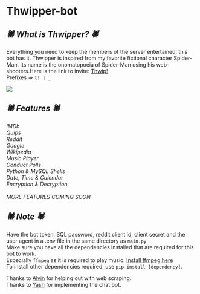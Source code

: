 # Thwipper-bot

_<h2>🕷 What is Thwipper? 🕷</h2>_
Everything you need to keep the members of the server entertained, this bot has it. 
Thwipper is inspired from my favorite fictional character Spider-Man. Its name is the onomatopoeia of Spider-Man using his web-shooters.Here is the link to invite: [Thwip!](https://discord.com/api/oauth2/authorize?client_id=837686974516035644&permissions=36924480&scope=bot)<br>
Prefixes => `t! | _`<br>

<!-- <img src="\spiderman.png"></img> -->
<img src="https://wallpapercave.com/wp/wp7936066.jpg"></img>

_<h2>🕷 Features 🕷</h2>_
_IMDb_<br>
_Quips_<br>
_Reddit_<br>
_Google_<br>
_Wikipedia_<br>
_Music Player_<br> 
_Conduct Polls_<br>
_Python & MySQL Shells_<br> 
_Date, Time & Calendar_ <br>
_Encryption & Decryption_<br><br>
_MORE FEATURES COMING SOON_

_<h2>🕷 Note 🕷</h2>_
Have the bot token, SQL password, reddit client id, client secret and the user agent in a .env file in the same directory as `main.py`<br>
Make sure you have all the dependencies installed that are required for this bot to work.<br>
Especially `ffmpeg` as it is required to play music.
<a href="https://ffmpeg.org/download.html">Install ffmpeg here</a><br>
To install other dependencies required, use `pip install [dependency]`.<br>

Thanks to [Alvin](https://github.com/alvinbengeorge) for helping out with web scraping.<br>
Thanks to [Yash](https://github.com/YashVardhan-AI) for implementing the chat bot.